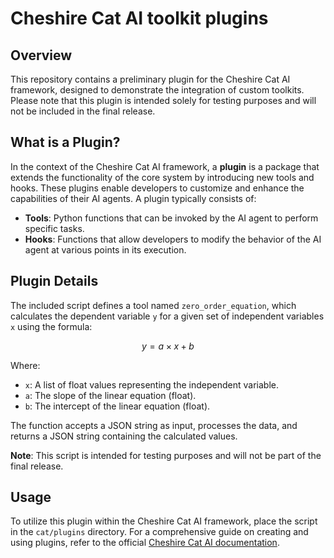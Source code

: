 # Cheshire Cat AI toolkit plugins

## Overview

This repository contains a preliminary plugin for the Cheshire Cat AI framework, designed to demonstrate the integration of custom toolkits. Please note that this plugin is intended solely for testing purposes and will not be included in the final release.

## What is a Plugin?

In the context of the Cheshire Cat AI framework, a **plugin** is a package that extends the functionality of the core system by introducing new tools and hooks. These plugins enable developers to customize and enhance the capabilities of their AI agents. A plugin typically consists of:

- **Tools**: Python functions that can be invoked by the AI agent to perform specific tasks.
- **Hooks**: Functions that allow developers to modify the behavior of the AI agent at various points in its execution.

## Plugin Details

The included script defines a tool named `zero_order_equation`, which calculates the dependent variable `y` for a given set of independent variables `x` using the formula:

$$
y = a \times x + b
$$

Where:
- `x`: A list of float values representing the independent variable.
- `a`: The slope of the linear equation (float).
- `b`: The intercept of the linear equation (float).

The function accepts a JSON string as input, processes the data, and returns a JSON string containing the calculated values.

**Note**: This script is intended for testing purposes and will not be part of the final release.

## Usage

To utilize this plugin within the Cheshire Cat AI framework, place the script in the `cat/plugins` directory.
For a comprehensive guide on creating and using plugins, refer to the official [Cheshire Cat AI documentation](https://cheshire-cat-ai.github.io/docs/plugins/plugins/).
